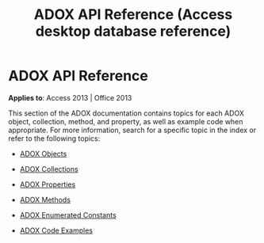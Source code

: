 ﻿---
title: ADOX API Reference (Access desktop database reference)
TOCTitle: ADOX API Reference
ms:assetid: 70965aa3-992d-c68f-a6e2-a48325561dfd
ms:mtpsurl: https://msdn.microsoft.com/library/JJ249446(v=office.15)
ms:contentKeyID: 48545561
ms.date: 09/18/2015
mtps_version: v=office.15
---

# ADOX API Reference


**Applies to**: Access 2013 | Office 2013

This section of the ADOX documentation contains topics for each ADOX object, collection, method, and property, as well as example code when appropriate. For more information, search for a specific topic in the index or refer to the following topics:

  - [ADOX Objects](adox-objects.md)

  - [ADOX Collections](adox-collections.md)

  - [ADOX Properties](adox-properties.md)

  - [ADOX Methods](adox-methods.md)

  - [ADOX Enumerated Constants](adox-enumerated-constants.md)

  - [ADOX Code Examples](adox-code-examples.md)

